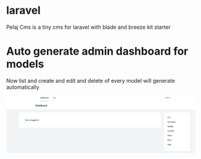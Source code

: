 # laravel
Pelaj Cms is a tiny cms for laravel with blade and breeze kit starter


# Auto generate admin dashboard for models

Now list and create and edit and delete of every model will generate automatically

![Alt text](screenshots/dashboard.png?raw=true "Dashboard")